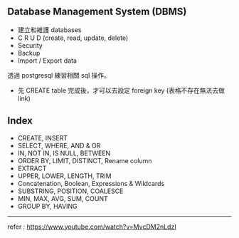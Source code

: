 ## Database Management System (DBMS)
- 建立和維護 databases
- C R U D (create, read, update, delete)
- Security
- Backup
- Import / Export data

透過 postgresql 練習相關 sql 操作。
- 先 CREATE table 完成後，才可以去設定 foreign key (表格不存在無法去做 link)


## Index
- CREATE, INSERT
- SELECT, WHERE, AND & OR
- IN, NOT IN, IS NULL, BETWEEN
- ORDER BY, LIMIT, DISTINCT, Rename column
- EXTRACT
- UPPER, LOWER, LENGTH, TRIM
- Concatenation, Boolean, Expressions & Wildcards
- SUBSTRING, POSITION, COALESCE
- MIN, MAX, AVG, SUM, COUNT
- GROUP BY, HAVING

---------------------------------------------
refer : https://www.youtube.com/watch?v=MvcDM2nLdzI
